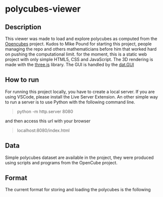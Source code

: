 # polycubes-viewer

## Description
This viewer was made to load and explore polycubes as computed from the <a href="https://github.com/mikepound/opencubes">Opencubes</a> project.
Kudos to Mike Pound for starting this project, people managing the repo and others mathematicians before him that worked hard on pushing the computational limit.
for the moment, this is a static web project with only simple HTML5, CSS and JavaScript.
The 3D rendering is made with the [three.js](https://github.com/mrdoob/three.js/) library.
The GUI is handled by the [dat.GUI](https://github.com/dataarts/dat.gui)



## How to run
For running this project locally, you have to create a local server.
If you are using VSCode, please install the Live Server Extension.
An other simple way to run a server is to use Python with the following command line.

> python -m http.server 8080

and then access this url with your browser

> localhost:8080/index.html

## Data
Simple polycubes dataset are available in the project, they were produced using scripts and programs from the OpenCube project.


## Format
The current format for storing and loading the polycubes is the following